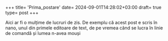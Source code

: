 +++
title= 'Prima_postare'
date= 2024-09-01T14:28:02+03:00
draft= true
type= post
+++

Aici ar fi o mulțime de lucruri de zis. De exemplu că acest post e scris în nano, unul din primele editoare de text, de pe vremea când se lucra în linie de comandă și lumea n-avea mouși


